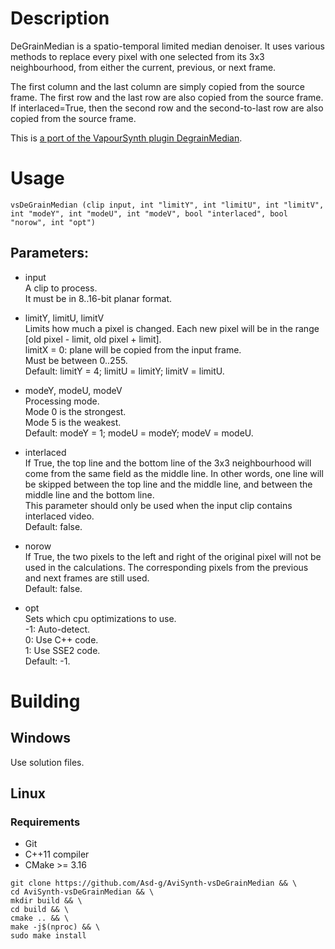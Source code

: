 # Description

DeGrainMedian is a spatio-temporal limited median denoiser. It uses various methods to replace every pixel with one selected from its 3x3 neighbourhood, from either the current, previous, or next frame.

The first column and the last column are simply copied from the source frame. The first row and the last row are also copied from the source frame. If interlaced=True, then the second row and the second-to-last row are also copied from the source frame.

This is [a port of the VapourSynth plugin DegrainMedian](https://github.com/dubhater/vapoursynth-degrainmedian).

# Usage

```
vsDeGrainMedian (clip input, int "limitY", int "limitU", int "limitV", int "modeY", int "modeU", int "modeV", bool "interlaced", bool "norow", int "opt")
```

## Parameters:

- input\
    A clip to process.\
    It must be in 8..16-bit planar format.
    
- limitY, limitU, limitV\
    Limits how much a pixel is changed. Each new pixel will be in the range \[old pixel - limit, old pixel + limit].\
    limitX = 0: plane will be copied from the input frame.\
    Must be between 0..255.\
    Default: limitY = 4; limitU = limitY; limitV = limitU.
    
- modeY, modeU, modeV\
    Processing mode.\
    Mode 0 is the strongest.\
    Mode 5 is the weakest.\
    Default: modeY = 1; modeU = modeY; modeV = modeU.

- interlaced\
    If True, the top line and the bottom line of the 3x3 neighbourhood will come from the same field as the middle line. In other words, one line will be skipped between the top line and the middle line, and between the middle line and the bottom line.\
    This parameter should only be used when the input clip contains interlaced video.\
    Default: false.
    
- norow\
    If True, the two pixels to the left and right of the original pixel will not be used in the calculations. The corresponding pixels from the previous and next frames are still used.\
    Default: false.
    
- opt\
    Sets which cpu optimizations to use.\
    -1: Auto-detect.\
    0: Use C++ code.\
    1: Use SSE2 code.\
    Default: -1.
    
# Building

## Windows

Use solution files.

## Linux

### Requirements

- Git
- C++11 compiler
- CMake >= 3.16

```
git clone https://github.com/Asd-g/AviSynth-vsDeGrainMedian && \
cd AviSynth-vsDeGrainMedian && \
mkdir build && \
cd build && \
cmake .. && \
make -j$(nproc) && \
sudo make install
```
